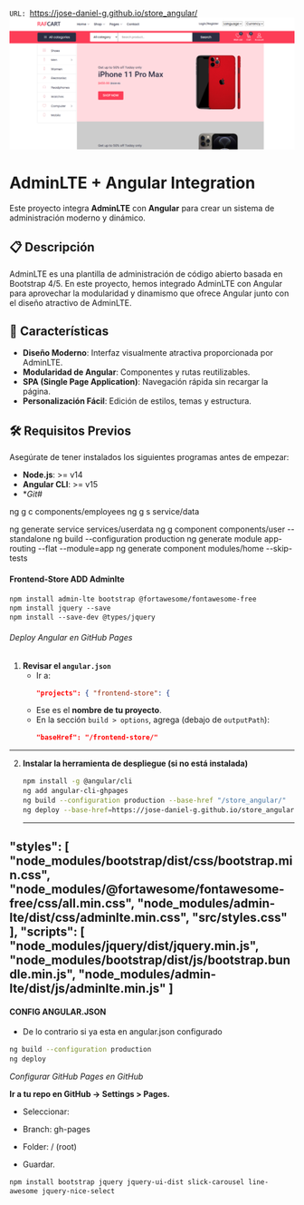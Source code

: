 `URL: `https://jose-daniel-g.github.io/store_angular/
![cellphone_store](images/cellphone_store.png)

# AdminLTE + Angular Integration

Este proyecto integra **AdminLTE** con **Angular** para crear un sistema de administración moderno y dinámico.

## 📋 Descripción

AdminLTE es una plantilla de administración de código abierto basada en Bootstrap 4/5. En este proyecto, hemos integrado AdminLTE con Angular para aprovechar la modularidad y dinamismo que ofrece Angular junto con el diseño atractivo de AdminLTE.

## 🚀 Características

- **Diseño Moderno**: Interfaz visualmente atractiva proporcionada por AdminLTE.
- **Modularidad de Angular**: Componentes y rutas reutilizables.
- **SPA (Single Page Application)**: Navegación rápida sin recargar la página.
- **Personalización Fácil**: Edición de estilos, temas y estructura.

## 🛠️ Requisitos Previos

Asegúrate de tener instalados los siguientes programas antes de empezar:

- **Node.js**: >= v14
- **Angular CLI**: >= v15
- **Git*#

 ng g c components/employees
 ng g s service/data 
 
ng generate service services/userdata
ng g component components/user --standalone
ng build --configuration production
ng generate module app-routing --flat --module=app
ng generate component modules/home --skip-tests 

#### Frontend-Store ADD Adminlte
```
npm install admin-lte bootstrap @fortawesome/fontawesome-free
npm install jquery --save
npm install --save-dev @types/jquery
```
###### Deploy Angular en GitHub Pages

1. **Revisar el `angular.json`**  
   - Ir a:  
     ```json
     "projects": { "frontend-store": {
     ```
   - Ese es el **nombre de tu proyecto**.  
   - En la sección `build > options`, agrega (debajo de `outputPath`):  
     ```json
     "baseHref": "/frontend-store/"
     ```
---

2. **Instalar la herramienta de despliegue (si no está instalada)**  
   ```bash
   npm install -g @angular/cli
   ng add angular-cli-ghpages
   ng build --configuration production --base-href "/store_angular/"
   ng deploy --base-href=https://jose-daniel-g.github.io/store_angular/
   ```
   ---
  "styles": [
    "node_modules/bootstrap/dist/css/bootstrap.min.css",
    "node_modules/@fortawesome/fontawesome-free/css/all.min.css",
    "node_modules/admin-lte/dist/css/adminlte.min.css",
    "src/styles.css"
  ],
  "scripts": [
    "node_modules/jquery/dist/jquery.min.js",
    "node_modules/bootstrap/dist/js/bootstrap.bundle.min.js",
    "node_modules/admin-lte/dist/js/adminlte.min.js"
  ]
  ---
   #### CONFIG ANGULAR.JSON
   - De lo contrario si ya esta en angular.json configurado
   ```bash
   ng build --configuration production 
   ng deploy

   ```
   *Configurar GitHub Pages en GitHub*

   **Ir a tu repo en GitHub → Settings > Pages.**

   - Seleccionar:

   - Branch: gh-pages

   - Folder: / (root)

   - Guardar. 
  ```
npm install bootstrap jquery jquery-ui-dist slick-carousel line-awesome jquery-nice-select
```
